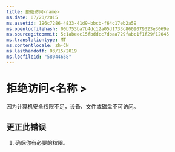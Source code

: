 ```yaml
---
title: 拒绝访问<name>
ms.date: 07/20/2015
ms.assetid: 196c7286-4833-41d9-bbcb-f64c17eb2a59
ms.openlocfilehash: 00b753ba7b4dc12a05d1733c8609079323e3069e
ms.sourcegitcommit: 5c1abeec15fbddcc7dbaa729fabc1f1f29f12045
ms.translationtype: MT
ms.contentlocale: zh-CN
ms.lasthandoff: 03/15/2019
ms.locfileid: "58044658"
---
```

# <a name="access-denied-to-name"></a>拒绝访问\<名称 >
因为计算机安全权限不足，设备、文件或磁盘不可访问。  
  
## <a name="to-correct-this-error"></a>更正此错误  
  
1.  确保你有必要的权限。  
  
